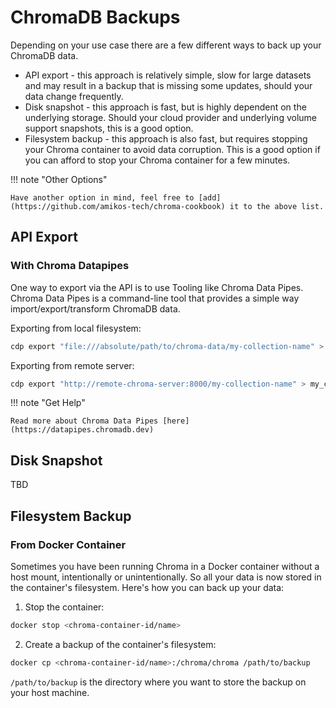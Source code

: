 # ChromaDB Backups

Depending on your use case there are a few different ways to back up your ChromaDB data.

- API export - this approach is relatively simple, slow for large datasets and may result in a backup that is missing
  some updates, should your data change frequently.
- Disk snapshot - this approach is fast, but is highly dependent on the underlying storage. Should your cloud provider
  and underlying volume support snapshots, this is a good option.
- Filesystem backup - this approach is also fast, but requires stopping your Chroma container to avoid data corruption.
  This is a good option if you can afford to stop your Chroma container for a few minutes.

!!! note "Other Options"

    Have another option in mind, feel free to [add](https://github.com/amikos-tech/chroma-cookbook) it to the above list.

## API Export

### With Chroma Datapipes

One way to export via the API is to use Tooling like Chroma Data Pipes. Chroma Data Pipes is a command-line tool that
provides a simple way import/export/transform ChromaDB data.

Exporting from local filesystem:

```bash
cdp export "file:///absolute/path/to/chroma-data/my-collection-name" > my_chroma_data.jsonl
```

Exporting from remote server:

```bash
cdp export "http://remote-chroma-server:8000/my-collection-name" > my_chroma_data.jsonl
```

!!! note "Get Help"

    Read more about Chroma Data Pipes [here](https://datapipes.chromadb.dev)

## Disk Snapshot

TBD

## Filesystem Backup

### From Docker Container

Sometimes you have been running Chroma in a Docker container without a host mount, intentionally or unintentionally. So
all your data is now stored in the container's filesystem. Here's how you can back up your data:

1. Stop the container:

```bash
docker stop <chroma-container-id/name>
```

2. Create a backup of the container's filesystem:

```bash
docker cp <chroma-container-id/name>:/chroma/chroma /path/to/backup
```

`/path/to/backup` is the directory where you want to store the backup on your host machine.
